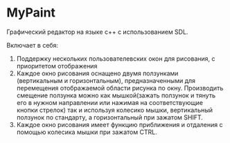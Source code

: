 # MyPaint

Графический редактор на языке c++ с использованием SDL.

Включает в себя:

1) Поддержку нескольких пользователевских окон для рисования, с приоритетом отображения
2) Каждое окно рисования оснащено двумя ползунками (вертикальным и горизонтальным), предназначенными для перемещения отображаемой области рисунка по окну. Производить смещение ползунка можно как мышкой(зажать ползунок и тянуть его в нужном направлении или нажимая на соответствующие кнопки стрелок) так и используя колесико мышки, вертикальный ползунок по стандарту, а горизонтальный при зажатом SHIFT.
3) Каждое окно рисования имеет функцию приближения и отдаления с помощью колесика мышки при зажатом CTRL.

